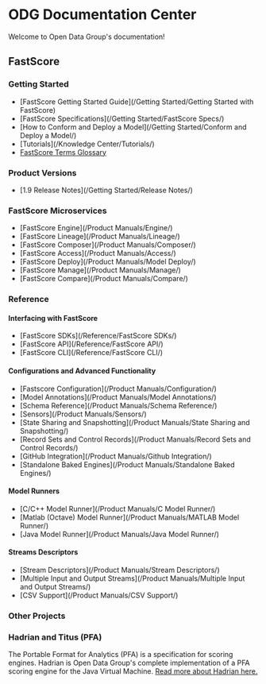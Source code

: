 # ODG Documentation Center

Welcome to Open Data Group's documentation!

<!-- Search Bar -->
<!--<form action="/search.html" method="get">-->
<!--    <label for="search_box">Search</label>-->
<!--    <input type="text" id="search_box" name="query">-->
<!--    <input type="submit" value="search">-->
<!--</form>-->


## FastScore

### Getting Started

- [FastScore Getting Started Guide](/Getting Started/Getting Started with FastScore)
- [FastScore Specifications](/Getting Started/FastScore Specs/)
- [How to Conform and Deploy a Model](/Getting Started/Conform and Deploy a Model/)
- [Tutorials](/Knowledge Center/Tutorials/)
- [FastScore Terms Glossary](/Glossary/)

### Product Versions
- [1.9 Release Notes](/Getting Started/Release Notes/)


### FastScore Microservices 

- [FastScore Engine](/Product Manuals/Engine/)
- [FastScore Lineage](/Product Manuals/Lineage/)
- [FastScore Composer](/Product Manuals/Composer/)
- [FastScore Access](/Product Manuals/Access/)
- [FastScore Deploy](/Product Manuals/Model Deploy/)
- [FastScore Manage](/Product Manuals/Manage/)
- [FastScore Compare](/Product Manuals/Compare/)



### Reference

#### Interfacing with FastScore
- [FastScore SDKs](/Reference/FastScore SDKs/)
- [FastScore API](/Reference/FastScore API/)
- [FastScore CLI](/Reference/FastScore CLI/)

#### Configurations and Advanced Functionality

- [Fastscore Configuration](/Product Manuals/Configuration/)
- [Model Annotations](/Product Manuals/Model Annotations/)
- [Schema Reference](/Product Manuals/Schema Reference/)
- [Sensors](/Product Manuals/Sensors/)
- [State Sharing and Snapshotting](/Product Manuals/State Sharing and Snapshotting/)
- [Record Sets and Control Records](/Product Manuals/Record Sets and Control Records/)
- [GitHub Integration](/Product Manuals/Github Integration/)
- [Standalone Baked Engines](/Product Manuals/Standalone Baked Engines/)

#### Model Runners

- [C/C++ Model Runner](/Product Manuals/C Model Runner/)
- [Matlab (Octave) Model Runner](/Product Manuals/MATLAB Model Runner/)
- [Java Model Runner](/Product Manuals/Java Model Runner/)

#### Streams Descriptors

- [Stream Descriptors](/Product Manuals/Stream Descriptors/)
- [Multiple Input and Output Streams](/Product Manuals/Multiple Input and Output Streams/)
- [CSV Support](/Product Manuals/CSV Support/)

### Other Projects

### Hadrian and Titus (PFA)

The Portable Format for Analytics (PFA) is a specification for scoring engines.
Hadrian is Open Data Group's complete implementation of a PFA scoring engine for
the Java Virtual Machine. [Read more about Hadrian here.](Hadrian)


